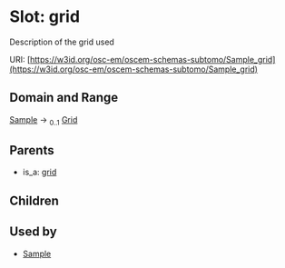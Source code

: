 
# Slot: grid

Description of the grid used

URI: [https://w3id.org/osc-em/oscem-schemas-subtomo/Sample_grid](https://w3id.org/osc-em/oscem-schemas-subtomo/Sample_grid)


## Domain and Range

[Sample](Sample.md) &#8594;  <sub>0..1</sub> [Grid](Grid.md)

## Parents

 *  is_a: [grid](grid.md)

## Children


## Used by

 * [Sample](Sample.md)
